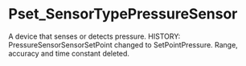 # Pset_SensorTypePressureSensor

A device that senses or detects pressure.<!-- end of definition --> HISTORY: PressureSensorSensorSetPoint changed to SetPointPressure. Range, accuracy and time constant deleted.
